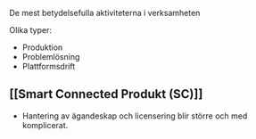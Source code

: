 De mest betydelsefulla aktiviteterna i verksamheten

Olika typer:
- Produktion
- Problemlösning
- Plattformsdrift

## [[Smart Connected Produkt (SC)]]
- Hantering av ägandeskap och licensering blir större och med komplicerat.